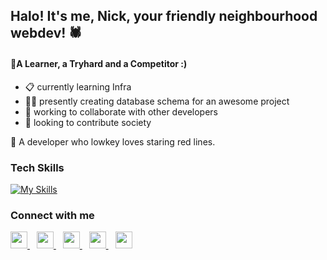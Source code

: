 ## Halo! It's me, Nick, your friendly neighbourhood webdev! 🕷

#### 📌A Learner, a Tryhard and a Competitor :)

- 📋 currently learning Infra
- 👨‍💻 presently creating database schema for an awesome project
- 👯 working to collaborate with other developers
- 📌 looking to contribute society

🐞 A developer who lowkey loves staring red lines.

### Tech Skills

[![My Skills](https://skillicons.dev/icons?i=js,html,css,bootstrap,tailwind,react,php,laravel,mysql,py,java,git)](https://skillicons.dev)

### <p align="left">Connect with me</p>

<p align="left">
  <a href="https://discord.com/users[553428952199200788]">
    <img src="https://skillicons.dev/icons?i=discord" height="27px" />
  </a> &ensp;
  <a href="https://www.instagram.com/sleepy_nicck/">
    <img src="https://skillicons.dev/icons?i=instagram" height="27px" />
  </a> &ensp;
  <a href="https://twitter.com/aungchitmin_dev">
    <img src="https://skillicons.dev/icons?i=twitter" height="27px" />
  </a> &ensp;
  <a href="https://www.linkedin.com/in/aung-chit-minn-dev/">
    <img src="https://skillicons.dev/icons?i=linkedin" height="27px" />
  </a> &ensp;
  <a href="https://stackoverflow.com/users/21221966/aungchitminn-dev">
    <img src="https://skillicons.dev/icons?i=stackoverflow" height="27px" />
  </a>
</p>


